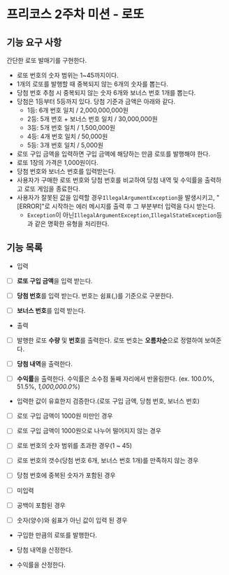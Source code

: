 # 프리코스 2주차 미션 - 로또

## 기능 요구 사항

간단한 로또 발매기를 구현한다.

- 로또 번호의 숫자 범위는 1~45까지이다.
- 1개의 로또를 발행할 때 중복되지 않는 6개의 숫자를 뽑는다.
- 당첨 번호 추첨 시 중복되지 않는 숫자 6개와 보너스 번호 1개를 뽑는다.
- 당첨은 1등부터 5등까지 있다. 당첨 기준과 금액은 아래와 같다.
    - 1등: 6개 번호 일치 / 2,000,000,000원
    - 2등: 5개 번호 + 보너스 번호 일치 / 30,000,000원
    - 3등: 5개 번호 일치 / 1,500,000원
    - 4등: 4개 번호 일치 / 50,000원
    - 5등: 3개 번호 일치 / 5,000원
- 로또 구입 금액을 입력하면 구입 금액에 해당하는 만큼 로또를 발행해야 한다.
- 로또 1장의 가격은 1,000원이다.
- 당첨 번호와 보너스 번호를 입력받는다.
- 사용자가 구매한 로또 번호와 당첨 번호를 비교하여 당첨 내역 및 수익률을 출력하고 로또 게임을 종료한다.
- 사용자가 잘못된 값을 입력할 경우`IllegalArgumentException`을 발생시키고, "[ERROR]"로 시작하는 에러 메시지를 출력 후 그 부분부터 입력을 다시 받는다.
    - `Exception`이 아닌`IllegalArgumentException`,`IllegalStateException`등과 같은 명확한 유형을 처리한다.

## 기능 목록
- 입력
- [ ] **로또 구입 금액**을 입력 받는다.
- [ ] **당첨 번호**를 입력 받는다. 번호는 쉼표(,)를 기준으로 구분한다.
- [ ] **보너스 번호**를 입력 받는다.


- 출력
- [ ] 발행한 로또 **수량** 및 **번호**를 출력한다. 로또 번호는 **오름차순**으로 정렬하여 보여준다.
- [ ] **당첨 내역**을 출력한다.
- [ ] **수익률**을 출력한다. 수익률은 소수점 둘째 자리에서 반올림한다. (ex. 100.0%, 51.5%, _1,000,000.0%_)


- 입력한 값이 유효한지 검증한다.(로또 구입 금액, 당첨 번호, 보너스 번호)
- [ ] 로또 구입 금액이 1000원 미만인 경우
- [ ] 로또 구입 금액이 1000원으로 나누어 떨어지지 않는 경우
- [ ] 로또 번호의 숫자 범위를 초과한 경우(1 ~ 45)
- [ ] 로또 번호의 갯수(당첨 번호 6개, 보너스 번호 1개)를 만족하지 않는 경우
- [ ] 당첨 번호에 중복된 숫자가 포함된 경우
- [ ] 미입력
- [ ] 공백이 포함된 경우
- [ ] 숫자(양수)와 쉼표가 아닌 값이 입력 된 경우


- 구입한 만큼의 로또를 발행한다.


- 당첨 내역을 산정한다.


- 수익률을 산정한다.